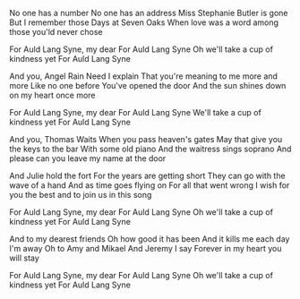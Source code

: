 No one has a number
No one has an address
Miss Stephanie Butler is gone
But I remember those
Days at Seven Oaks
When love was a word among those you'ld never chose

For Auld Lang Syne, my dear
For Auld Lang Syne
Oh we'll take a cup of kindness yet
For Auld Lang Syne

And you, Angel Rain
Need I explain
That you're meaning to me more and more
Like no one before
You've opened the door
And the sun shines down on my heart once more

For Auld Lang Syne, my dear
For Auld Lang Syne
We'll take a cup of kindness yet
For Auld Lang Syne

And you, Thomas Waits
When you pass heaven's gates
May that give you the keys to the bar
With some old piano
And the waitress sings soprano
And please can you leave my name at the door

And Julie hold the fort
For the years are getting short
They can go with the wave of a hand
And as time goes flying on
For all that went wrong
I wish for you the best and to join us in this song

For Auld Lang Syne, my dear
For Auld Lang Syne
Oh we'll take a cup of kindness yet
For Auld Lang Syne

And to my dearest friends
Oh how good it has been
And it kills me each day I'm away
Oh to Amy and Mikael
And Jeremy I say
Forever in my heart you will stay

For Auld Lang Syne, my dear
For Auld Lang Syne
Oh we'll take a cup of kindness yet
For Auld Lang Syne
